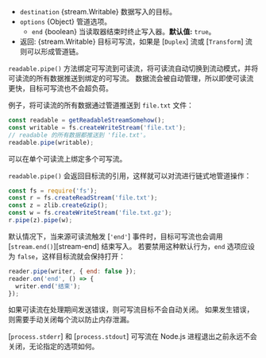 <!-- YAML
added: v0.9.4
-->

* `destination` {stream.Writable} 数据写入的目标。
* `options` {Object} 管道选项。
  * `end` {boolean} 当读取器结束时终止写入器。**默认值:** `true`。
* 返回: {stream.Writable} 目标可写流，如果是 [`Duplex`] 流或 [`Transform`] 流则可以形成管道链。

`readable.pipe()` 方法绑定可写流到可读流，将可读流自动切换到流动模式，并将可读流的所有数据推送到绑定的可写流。
数据流会被自动管理，所以即使可读流更快，目标可写流也不会超负荷。

例子，将可读流的所有数据通过管道推送到 `file.txt` 文件：

```js
const readable = getReadableStreamSomehow();
const writable = fs.createWriteStream('file.txt');
// readable 的所有数据都推送到 'file.txt'。
readable.pipe(writable);
```
可以在单个可读流上绑定多个可写流。

`readable.pipe()` 会返回目标流的引用，这样就可以对流进行链式地管道操作：

```js
const fs = require('fs');
const r = fs.createReadStream('file.txt');
const z = zlib.createGzip();
const w = fs.createWriteStream('file.txt.gz');
r.pipe(z).pipe(w);
```

默认情况下，当来源可读流触发 [`'end'`] 事件时，目标可写流也会调用 [`stream.end()`][stream-end] 结束写入。
若要禁用这种默认行为，`end` 选项应设为 `false`，这样目标流就会保持打开：

```js
reader.pipe(writer, { end: false });
reader.on('end', () => {
  writer.end('结束');
});
```

如果可读流在处理期间发送错误，则可写流目标不会自动关闭。
如果发生错误，则需要手动关闭每个流以防止内存泄漏。

[`process.stderr`] 和 [`process.stdout`] 可写流在 Node.js 进程退出之前永远不会关闭，无论指定的选项如何。

